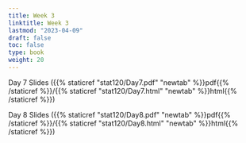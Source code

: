 ```yaml
---
title: Week 3 
linktitle: Week 3
lastmod: "2023-04-09"
draft: false  
toc: false  
type: book  
weight: 20
---
```




Day 7 Slides ({{% staticref "stat120/Day7.pdf" "newtab" %}}pdf{{% /staticref %}}/{{% staticref "stat120/Day7.html" "newtab" %}}html{{% /staticref %}})

Day 8 Slides ({{% staticref "stat120/Day8.pdf" "newtab" %}}pdf{{% /staticref %}}/{{% staticref "stat120/Day8.html" "newtab" %}}html{{% /staticref %}})